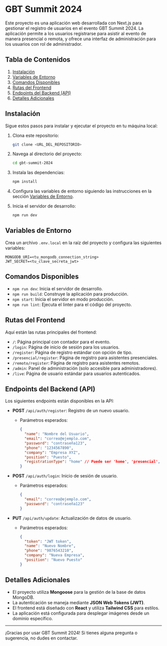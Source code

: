 
# GBT Summit 2024

Este proyecto es una aplicación web desarrollada con Next.js para gestionar el registro de usuarios en el evento GBT Summit 2024. La aplicación permite a los usuarios registrarse para asistir al evento de manera presencial o remota, y ofrece una interfaz de administración para los usuarios con rol de administrador.

## Tabla de Contenidos

1. [Instalación](#instalación)
2. [Variables de Entorno](#variables-de-entorno)
3. [Comandos Disponibles](#comandos-disponibles)
4. [Rutas del Frontend](#rutas-del-frontend)
5. [Endpoints del Backend (API)](#endpoints-del-backend-api)
6. [Detalles Adicionales](#detalles-adicionales)

## Instalación

Sigue estos pasos para instalar y ejecutar el proyecto en tu máquina local:

1. Clona este repositorio:

   ```bash
   git clone <URL_DEL_REPOSITORIO>
   ```

2. Navega al directorio del proyecto:

   ```bash
   cd gbt-summit-2024
   ```

3. Instala las dependencias:

   ```bash
   npm install
   ```

4. Configura las variables de entorno siguiendo las instrucciones en la sección [Variables de Entorno](#variables-de-entorno).

5. Inicia el servidor de desarrollo:

   ```bash
   npm run dev
   ```

## Variables de Entorno

Crea un archivo `.env.local` en la raíz del proyecto y configura las siguientes variables:

```plaintext
MONGODB_URI=<tu_mongodb_connection_string>
JWT_SECRET=<tu_clave_secreta_jwt>
```

## Comandos Disponibles

- `npm run dev`: Inicia el servidor de desarrollo.
- `npm run build`: Construye la aplicación para producción.
- `npm start`: Inicia el servidor en modo producción.
- `npm run lint`: Ejecuta el linter para el código del proyecto.

## Rutas del Frontend

Aquí están las rutas principales del frontend:

- `/`: Página principal con contador para el evento.
- `/login`: Página de inicio de sesión para los usuarios.
- `/register`: Página de registro estándar con opción de tipo.
- `/presencial/register`: Página de registro para asistentes presenciales.
- `/remoto/register`: Página de registro para asistentes remotos.
- `/admin`: Panel de administración (solo accesible para administradores).
- `/live`: Página de usuario estándar para usuarios autenticados.

## Endpoints del Backend (API)

Los siguientes endpoints están disponibles en la API:

- **POST** `/api/auth/register`: Registro de un nuevo usuario.
  - Parámetros esperados:
    ```json
    {
      "name": "Nombre del Usuario",
      "email": "correo@ejemplo.com",
      "password": "contraseña123",
      "phone": "1234567890",
      "company": "Empresa XYZ",
      "position": "Puesto",
      "registrationType": "home" // Puede ser 'home', 'presencial', o 'remoto'
    }
    ```

- **POST** `/api/auth/login`: Inicio de sesión de usuario.
  - Parámetros esperados:
    ```json
    {
      "email": "correo@ejemplo.com",
      "password": "contraseña123"
    }
    ```

- **PUT** `/api/auth/update`: Actualización de datos de usuario.
  - Parámetros esperados:
    ```json
    {
      "token": "JWT token",
      "name": "Nuevo Nombre",
      "phone": "9876543210",
      "company": "Nueva Empresa",
      "position": "Nuevo Puesto"
    }
    ```

## Detalles Adicionales

- El proyecto utiliza **Mongoose** para la gestión de la base de datos MongoDB.
- La autenticación se maneja mediante **JSON Web Tokens (JWT)**.
- El frontend está diseñado con **React** y utiliza **Tailwind CSS** para estilos.
- La aplicación está configurada para desplegar imágenes desde un dominio específico.

---

¡Gracias por usar GBT Summit 2024! Si tienes alguna pregunta o sugerencia, no dudes en contactar.
